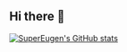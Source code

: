 ## Hi there 👋

<!--
**SuperEugen/SuperEugen** is a ✨ _special_ ✨ repository because its `README.md` (this file) appears on your GitHub profile.

Here are some ideas to get you started:

- 🔭 I’m currently working on ...
- 🌱 I’m currently learning ...
- 👯 I’m looking to collaborate on ...
- 🤔 I’m looking for help with ...
- 💬 Ask me about ...
- 📫 How to reach me: ...
- 😄 Pronouns: ...
- ⚡ Fun fact: ...
-->

[![SuperEugen's GitHub stats](https://github-readme-stats.vercel.app/api?username=supereugen)](https://github.com/supereugen/github-readme-stats)

